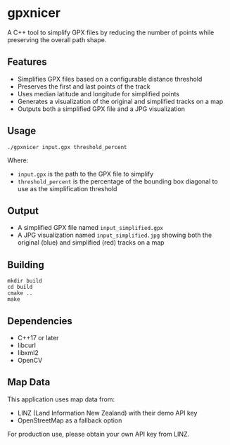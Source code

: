 # gpxnicer

A C++ tool to simplify GPX files by reducing the number of points while preserving the overall path shape.

## Features

- Simplifies GPX files based on a configurable distance threshold
- Preserves the first and last points of the track
- Uses median latitude and longitude for simplified points
- Generates a visualization of the original and simplified tracks on a map
- Outputs both a simplified GPX file and a JPG visualization

## Usage

```
./gpxnicer input.gpx threshold_percent
```

Where:
- `input.gpx` is the path to the GPX file to simplify
- `threshold_percent` is the percentage of the bounding box diagonal to use as the simplification threshold

## Output

- A simplified GPX file named `input_simplified.gpx`
- A JPG visualization named `input_simplified.jpg` showing both the original (blue) and simplified (red) tracks on a map

## Building

```
mkdir build
cd build
cmake ..
make
```

## Dependencies

- C++17 or later
- libcurl
- libxml2
- OpenCV

## Map Data

This application uses map data from:
- LINZ (Land Information New Zealand) with their demo API key
- OpenStreetMap as a fallback option

For production use, please obtain your own API key from LINZ.
